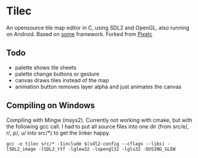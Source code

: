 # Tilec
An opensource tile map editor in C, using SDL2 and OpenGL, also running on Android.
Based on [some](https://github.com/renehorstmann/some) framework.
Forked from [Pixelc](https://github.com/renehorstmann/Pixelc)


## Todo
- palette shows tile sheets
- palette change buttons or gesture
- canvas draws tiles instead of the map
- animation button removes layer alpha and just animates the canvas

## Compiling on Windows
Compiling with Mingw (msys2).
Currently not working with cmake, but with the following gcc call.
I had to put all source files into one dir (from src/e/*, r/*, p/*, u/* into src/*) to get the linker happy.
```
gcc -o tilec src/* -Iinclude $(sdl2-config --cflags --libs) -lSDL2_image -lSDL2_ttf -lglew32 -lopengl32 -lglu32 -DUSING_GLEW
```
